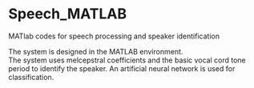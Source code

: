 # Speech_MATLAB
MATlab codes for speech processing and speaker identification

The  system  is  designed  in  the  MATLAB  environment.  
The  system  uses melcepstral coefficients and the basic vocal cord tone period to identify the speaker. 
An artificial neural network is used for classification. 

